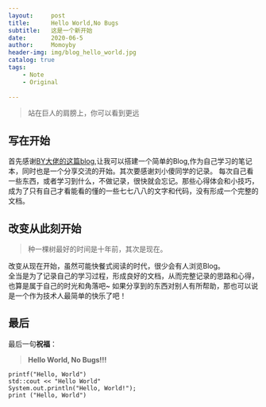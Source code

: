 ```yaml
---
layout:     post
title:      Hello World,No Bugs
subtitle:   这是一个新开始
date:       2020-06-5
author:     Momoyby
header-img: img/blog_hello_world.jpg
catalog: true
tags:
    - Note
    - Original
 
---
```


> 站在巨人的肩膀上，你可以看到更远

## 写在开始
首先感谢[BY大佬的这篇blog](https://www.jianshu.com/p/e68fba58f75c),让我可以搭建一个简单的Blog,作为自己学习的笔记本，同时也是一个分享交流的开始。其次要感谢刘小傻同学的记录。
每次自己看一些东西，或者学习到什么，不做记录，很快就会忘记。那些心得体会和小技巧，成为了只有自己才看能看的懂的一些七七八八的文字和代码，没有形成一个完整的文档。  
## 改变从此刻开始  
  
> 种一棵树最好的时间是十年前，其次是现在。  

改变从现在开始，虽然可能快餐式阅读的时代，很少会有人浏览Blog。  
全当是为了记录自己的学习过程，形成良好的文档，从而完整记录的思路和心得，也算是属于自己的时光和角落吧~
如果分享到的东西对别人有所帮助，那也可以说是一个作为技术人最简单的快乐了吧！ 
  
## 最后
最后一句**祝福**：  
> **Hello World, No Bugs!!!**    
  
    printf("Hello, World")
    std::cout << "Hello World"
    System.out.println("Hello, World!");
    print ("Hello, World")
 


